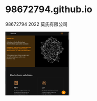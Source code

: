 # 98672794.github.io
98672794 2022 莫氏有限公司

<a href="https://98672794.github.io/abta/">
<img src="aki/abta_Sell.jpg" width="200" height="200" alt="ASIA BLOCKCHAIN TECHNOLOGY APPLICATION HONG KONG"/>
</a>


